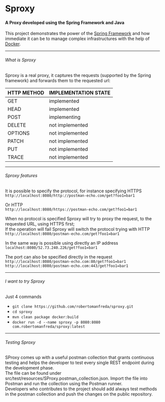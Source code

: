# Sproxy
#### A Proxy developed using the Spring Framework and Java

This project demonstrates the power of the [Spring Framework](https://pivotal.io/spring-app-framework) and how
immediate it can be to manage complex infrastructures with the help of [Docker](https://www.docker.com/).  

---
###### What is Sproxy

Sproxy is a real proxy, it captures the requests (supported by the Spring framework) and forwards them to the requested url:  

HTTP METHOD     | IMPLEMENTATION STATE
--------------- | ---------------
GET             | implemented
HEAD            | implemented
POST            | implementing
DELETE          | not implemented
OPTIONS         | not implemented
PATCH           | not implemented
PUT             | not implemented
TRACE           | not implemented   

---
###### Sproxy features

It is possible to specify the protocol, for instance specifying HTTPS   
`http://localhost:8080/http://postman-echo.com/get?foo1=bar1`  

Or HTTP  
`http://localhost:8080/https://postman-echo.com/get?foo1=bar1`  

When no protocol is specified Sproxy will try to proxy the request, to the requested URL, using HTTPS first;  
If the operation will fail Sproxy will switch the protocol trying with HTTP   
`http://localhost:8080/postman-echo.com/get?foo1=bar1`  

In the same way is possible using directly an IP address  
`localhost:8080/52.73.240.226/get?foo1=bar1`

The port can also be specified directly in the request  
`http://localhost:8080/postman-echo.com:80/get?foo1=bar1`  
`http://localhost:8080/postman-echo.com:443/get?foo1=bar1`

---
###### I want to try Sproxy  
Just 4 commands  
 - `git clone https://github.com/robertomanfreda/sproxy.git`
 - `cd sproxy`
 - `mvn clean package docker:build`
 - `docker run -d --name sproxy -p 8080:8080 com.robertomanfreda/sproxy:latest`


---
###### Testing Sproxy
SProxy comes up with a useful postman collection that grants continuous testing and helps the developer to test every
single REST endpoint during the development phase.  
The file can be found under src/test/resources/SProxy.postman_collection.json. Import the file into Postman and run
the collection using the Postman runner.  
Developers who contributes to the project should add always test methods in the postman collection and push
the changes on the public repository. 